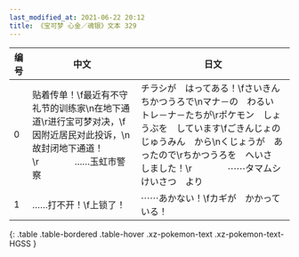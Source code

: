 ```yaml
---
last_modified_at: 2021-06-22 20:12
title: 《宝可梦 心金／魂银》文本 329
---
```

| 编号 | 中文 | 日文 |
| ---- | ---- | ---- |
| 0 | 贴着传单！\f最近有不守礼节的训练家\n在地下通道\r进行宝可梦对决，\f因附近居民对此投诉，\n故封闭地下通道！\r　　　　……玉虹市警察 | チラシが　はってある！\fさいきん　ちかつうろで\nマナ－の　わるい　トレ－ナ－たちが\rポケモン　しょうぶを　しています\fごきんじょの　じゅうみん　から\nくじょうが　あったので\rちかつうろを　へいさ　しました！\r　　　　⋯⋯タマムシけいさつ　より |
| 1 | ……打不开！\f上锁了！ | ⋯⋯あかない！\fカギが　かかっている！ |
{: .table .table-bordered .table-hover .xz-pokemon-text .xz-pokemon-text-HGSS }